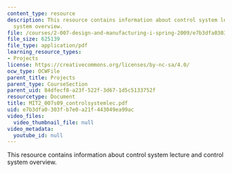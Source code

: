 ```yaml
---
content_type: resource
description: This resource contains information about control system lecture and control
  system overview.
file: /courses/2-007-design-and-manufacturing-i-spring-2009/e7b3dfa0303fb7e0a21f443049ea99ac_MIT2_007s09_controlsystemlec.pdf
file_size: 625139
file_type: application/pdf
learning_resource_types:
- Projects
license: https://creativecommons.org/licenses/by-nc-sa/4.0/
ocw_type: OCWFile
parent_title: Projects
parent_type: CourseSection
parent_uid: 84dfecf8-a23f-522f-3d67-1d5c5133752f
resourcetype: Document
title: MIT2_007s09_controlsystemlec.pdf
uid: e7b3dfa0-303f-b7e0-a21f-443049ea99ac
video_files:
  video_thumbnail_file: null
video_metadata:
  youtube_id: null
---
```

This resource contains information about control system lecture and control system overview.